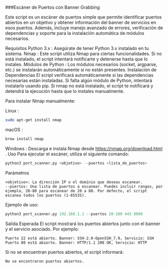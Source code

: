 ###Escáner de Puertos con Banner Grabbing

Este script es un escáner de puertos simple que permite identificar puertos abiertos en un objetivo y obtener información del banner de servicios en esos puertos. Además, incluye manejo avanzado de errores, verificación de dependencias y soporte para la instalación automática de módulos necesarios.

Requisitos
Python 3.x : Asegúrate de tener Python 3.x instalado en tu sistema.
Nmap : Este script utiliza Nmap para ciertas funcionalidades. Si no está instalado, el script intentará notificarte y detenerse hasta que lo instales.
Módulos de Python : Los módulos necesarios (socket, argparse, etc.) se instalarán automáticamente si no están presentes.
Instalación de Dependencias
El script verificará automáticamente si las dependencias necesarias están instaladas. Si falta algún módulo de Python, intentará instalarlo usando pip. Si nmap no está instalado, el script te notificará y detendrá la ejecución hasta que lo instales manualmente.

Para instalar Nmap manualmente:

Linux :
 
```bash
sudo apt-get install nmap
```

macOS :
  
```bash
brew install nmap
```
 
Windows : Descarga e instala Nmap desde https://nmap.org/download.html .
Uso
Para ejecutar el escáner, utiliza el siguiente comando:
 
```python
python3 port_scanner.py <objetivo> --puertos <lista_de_puertos>
```
 
Parámetros
```
<objetivo>: La dirección IP o el dominio que deseas escanear.
--puertos: Una lista de puertos a escanear. Puedes incluir rangos, por ejemplo, 20-80 para escanear de 20 a 80. Por defecto, el script escanea todos los puertos (1-65535).
```
Ejemplo de uso:

```python
python3 port_scanner.py 192.168.1.1 --puertos 20-100 443 8080
```
 
 
 
Salida Esperada
El script mostrará los puertos abiertos junto con el banner y el servicio asociado. Por ejemplo:

```
Puerto 22 está abierto. Banner: SSH-2.0-OpenSSH_7.9, Servicio: SSH
Puerto 80 está abierto. Banner: HTTP/1.1 200 OK, Servicio: HTTP
```

Si no se encuentran puertos abiertos, el script informará:


```
No se encontraron puertos abiertos.
```
